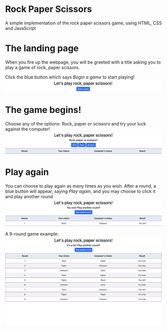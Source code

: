 # Rock Paper Scissors
A simple implementation of the rock paper scissors game, using HTML, CSS and JavaScript

# The landing page
When you fire up the webpage, you will be greeted with a title asking you to play a game of rock, paper scissors.

Click the blue button which says _Begin a game_ to start playing!
![Landing page](images/Landing-page.png)

# The game begins!
Choose any of the options: Rock, paper or scissors and try your luck against the computer!
![Game begin](images/Game-begin.png)

# Play again
You can choose to play again as many times as you wish. After a round, a blue button will appear, saying _Play again_, and you may choose to click it and play another round
![Play again](images/Play-again.png)

A 9-round game example:
![Game example](images/Repeat.png)